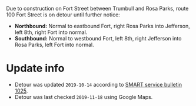 Due to construction on Fort Street between Trumbull and Rosa Parks, route 100 Fort Street is on detour until further notice:

* **Northbound:** Normal to eastbound Fort, right Rosa Parks into Jefferson, left 8th, right Fort into normal.
* **Southbound:** Normal to westbound Fort, left 8th, right Jefferson into Rosa Parks, left Fort into normal.

# Update info
* Detour was updated `2019-10-14` according to [SMART service bulletin 1025](http://web.archive.org/web/20191014162546/http://www.smartbus.org/Schedules/Service-Bulletins/BulletinId/1025).
* Detour was last checked `2019-11-18` using Google Maps.